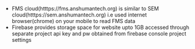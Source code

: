 - FMS cloud(htttps://fms.anshumantech.org) is similar to SEM cloud(htttps://sem.anshumantech.org) i.e used internet browser(chrome) on your mobile to read FMS data
- Firebase provides storage space for website upto 1GB accessed through separate project api key and pw obtained from firebase console  project settings
